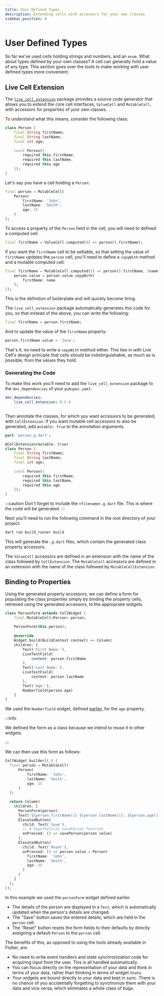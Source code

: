 ```yaml
---
title: User Defined Types
description: Extending cells with accessors for your own classes
sidebar_position: 8
---
```


# User Defined Types

So far we've used cells holding strings and numbers, and an
`enum`. What about types defined by your own classes? A cell can
generally hold a value of any type. This section goes over the tools
to make working with user defined types more convenient.

## Live Cell Extension

The
[`live_cell_extension`](https://pub.dev/packages/live_cell_extension)
package provides a source code generator that allows you to extend the
core cell interfaces, `ValueCell` and `MutableCell`, with accessors
for properties of your own classes.

To understand what this means, consider the following class:

```dart title="Person class"
class Person {
    final String firstName;
    final String lastName;
    final int age;
    
    const Person({
        required this.firstName,
        required this.lastName,
        required this.age
    });
}
```

Let's say you have a cell holding a `Person`:

```dart title="Person cell"
final person = MutableCell(
    Person(
        firstName: 'John',
        lastName: 'Smith',
        age: 25
    )
);
```

To access a property of the `Person` held in the cell, you will need
to defined a computed cell:

```dart title="Accessing properties in cells"
final firstName = ValueCell.computed(() => person().firstName);
```

If you want the `firstName` cell to be settable, so that setting the
value of `firstName` updates the `person` cell, you'll need to define
a `copyWith` method and a mutable computed cell:


```dart title="Mutating properties in cells"
final firstName = MutableCell.computed(() => person().firstName, (name) {
    person.value = person.value.copyWith(
        firstName: name
    );
});
```

This is the definition of boilerplate and will quickly become tiring.

The `live_cell_extension` package automatically generates this code
for you, so that instead of the above, you can write the following:

```dart title="Generated ValueCell property accessors"
final firstName = person.firstName;
```

And to update the value of the `firstName` property:

```dart title="Generated MutableCell property accessors"
person.firstName.value = 'Jane';
```

That's it, no need to write a `copyWith` method either. This ties in
with Live Cell's design principle that cells should be
indistinguishable, as much as is possible, from the values they hold.

### Generating the Code

To make this work you'll need to add the `live_cell_extension` package
to the `dev_dependencies` of your `pubspec.yaml`:

```yaml
dev_dependencies:
    live_cell_extension: 0.5.9
    ...
```

Then annotate the classes, for which you want accessors to be
generated, with `CellExtension`. If you want mutable cell accessors to
also be generated, add `mutable: true` to the annotation arguments.

```dart title="person.dart"
part 'person.g.dart';

@CellExtension(mutable: true)
class Person {
    final String firstName;
    final String lastName;
    final int age;
    
    const Person({
        required this.firstName,
        required this.lastName,
        required this.age
    });
}
```

:::caution
Don't forget to include the `<filename>.g.dart` file. This is where
the code will be generated.
:::

Next you'll need to run the following command in the root directory of
your project:

```sh
dart run build_runner build
```

This will generate the `.g.dart` files, which contain the generated
class property accessors.

The `ValueCell` accessors are defined in an extension with the name of
the class followed by `CellExtension`. The `MutableCell` accessors are
defined in an extension with the name of the class followed by
`MutableCellExtension`.

## Binding to Properties

Using the generated property accessors, we can define a form for
populating the class properties simply by binding the property cells,
retrieved using the generated accessors, to the appropriate widgets.

```dart title="Binding directly to properties"
class PersonForm extends CellWidget {
    final MutableCell<Person> person;
    
    PersonForm(this.person);
    
    @override
    Widget build(BuildContext context) => Column(
    children: [
        Text('First Name:'),
        LiveTextField(
            content: person.firstName
        ),
        Text('Last Name:'),
        LiveTextField(
            content: person.lastName
        ),
        Text('Age:'),
        Numberfield(person.age)
    ]
)
```

We used the `Numberfield` widget, defined [earlier](error-handling), for the `age`
property.

:::info

We defined the form as a class because we intend to reuse it in other
widgets.

:::

We can then use this form as follows:

```dart
CellWidget.builder((_) {
  final person = MutableCell(
      Person(
          firstName: 'John',
          lastName: 'Smith',
          age: 25
      )
  );
    
  return Column(
    children: [
      PersonForm(person),
      Text('${person.firstName()} ${person.lastName()}: ${person.age()} years'),
      ElevatedButton(
        child: Text('Save'),
        // A hypothetical savePerson function
        onPressed: () => savePerson(person.value)
      ),
      ElevatedButton(
        child: Text('Reset'),
        onPressed: () => person.value = Person(
          firstName: 'John',
          lastName: 'Smith',
          age: 25
        )
      )
    ]
  );
});
```

In this example we used the `personForm` widget defined earlier. 

* The details of the person are displayed in a `Text`, which is
  automatically updated when the person's details are changed.
* The "Save" button saves the entered details, which are held in the
  `person` cell.
* The "Reset" button resets the form fields to their defaults by
  directly assigning a default `Person` to the `person` cell.
  
The benefits of this, as opposed to using the tools already available
in Flutter, are:

* No need to write event handlers and state synchronization code for
  acquiring input from the user. This is all handled automatically.
* You can focus directly on the representation of your data and think
  in terms of your data, rather than thinking in terms of widget `State`.
* Your widgets are bound directly to your data and kept in sync. There
  is no chance of you accidentally forgetting to synchronize them with
  your data and vice versa, which eliminates a whole class of bugs.
